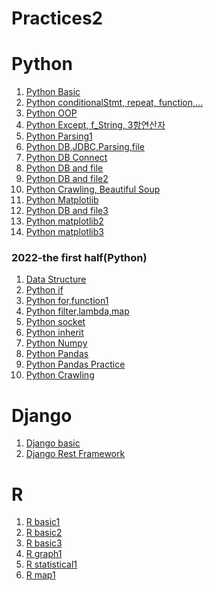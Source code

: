# Practices2

# Python
<ol>
  <li><a href = "https://github.com/SeoulPolarBear/Practices2/tree/main/Python/Nov07_1_Basic">Python Basic</a></li>
  <li><a href = "https://github.com/SeoulPolarBear/Practices2/tree/main/Python/Nov08_1_Basic">Python conditionalStmt, repeat, function,...</a></li>
  <li><a href = "https://github.com/SeoulPolarBear/Practices2/tree/main/Python/Nov09_1_OOP">Python OOP</a></li>
   <li><a href = "https://github.com/SeoulPolarBear/Practices2/tree/main/Python/Nov10_1_Python">Python Except, f_String, 3항연산자</a></li>
   <li><a href = "https://github.com/SeoulPolarBear/Practices2/tree/main/Python/Nov10_2_2_Python">Python Parsing1</a></li>
   <li><a href = "https://github.com/SeoulPolarBear/Practices2/tree/main/Python/Nov11_1_2_Python">Python DB,JDBC,Parsing,file</a></li> 
   <li><a href = "https://github.com/SeoulPolarBear/Practices2/tree/main/Python/Nov14_1_2_Python">Python DB Connect</a></li>
   <li><a href = "https://github.com/SeoulPolarBear/Practices2/tree/main/Python/Nov14_2_2_Python">Python DB and file</a></li>
   <li><a href = "https://github.com/SeoulPolarBear/Practices2/tree/main/Python/Nov15_1_2_Python">Python DB and file2</a></li>
   <li><a href = "https://github.com/SeoulPolarBear/Practices2/tree/main/Python/Nov16_1_2_WebCrawling">Python Crawling, Beautiful Soup</a></li>
   <li><a href = "https://github.com/SeoulPolarBear/Practices2/tree/main/Python/Nov17_1_Matplotlib">Python Matplotlib</a></li>
   <li><a href = "https://github.com/SeoulPolarBear/Practices2/tree/main/Python/Nov18_1_2_Python">Python DB and file3</a></li>
   <li><a href = "https://github.com/SeoulPolarBear/Practices2/tree/main/Python/Nov21_2_Matplotlib">Python matplotlib2</a></li>
   <li><a href = "https://github.com/SeoulPolarBear/Practices2/tree/main/Python/Nov22_1_2_Matplotlib">Python matplotlib3</a></li>
 </ol>
 
 ### 2022-the first half(Python)
<ol>
  <li><a href = "https://github.com/SeoulPolarBear/Practices2/tree/main/Python/2022-the%20first%20half/20220401">Data Structure</a></li>
  <li><a href = "https://github.com/SeoulPolarBear/Practices2/tree/main/Python/2022-the%20first%20half/20220403">Python if</a></li> 
  <li><a href = "https://github.com/SeoulPolarBear/Practices2/tree/main/Python/2022-the%20first%20half/20220404">Python for,function1</a></li>
  <li><a href = "https://github.com/SeoulPolarBear/Practices2/tree/main/Python/2022-the%20first%20half/20220406">Python filter,lambda,map</a></li>
  <li><a href = "https://github.com/SeoulPolarBear/Practices2/tree/main/Python/2022-the%20first%20half/20220408">Python socket</a></li>
  <li><a href = "https://github.com/SeoulPolarBear/Practices2/tree/main/Python/2022-the%20first%20half/20220410">Python inherit</a></li>
  <li><a href = "https://github.com/SeoulPolarBear/Practices2/tree/main/Python/2022-the%20first%20half/20220411">Python Numpy</a></li>
  <li><a href = "https://github.com/SeoulPolarBear/Practices2/tree/main/Python/2022-the%20first%20half/20220413">Python Pandas</a></li>
  <li><a href = "https://github.com/SeoulPolarBear/Practices2/tree/main/Python/2022-the%20first%20half/20220415">Python Pandas Practice</a></li>
  <li><a href = "https://github.com/SeoulPolarBear/Practices2/tree/main/Python/2022-the%20first%20half/20220417">Python Crawling</a></li>
 </ol>
 
 # Django
<ol>
  <li><a href = "https://github.com/SeoulPolarBear/Practices2/tree/main/Django/Nov22_2_MTVPattern">Django basic</a></li>
  <li><a href = "https://github.com/SeoulPolarBear/Practices2/tree/main/Django/Nov23_1_DRF">Django Rest Framework</a></li>
</ol>

 # R
<ol>
  <li><a href = "https://github.com/SeoulPolarBear/Practices2/blob/main/R/Nov24_1_BasicR.R">R basic1</a></li>
  <li><a href = "https://github.com/SeoulPolarBear/Practices2/blob/main/R/Nov24_2_basicR.R">R basic2</a></li>
  <li><a href = "https://github.com/SeoulPolarBear/Practices2/blob/main/R/Nov24_3_basic3.R">R basic3</a></li>
  <li><a href = "https://github.com/SeoulPolarBear/Practices2/blob/main/R/Nov25_1_graph1.R">R graph1</a></li>
  <li><a href = "https://github.com/SeoulPolarBear/Practices2/blob/main/R/Nov25_2_statistical.R">R statistical1</a></li>
  <li><a href = "https://github.com/SeoulPolarBear/Practices2/blob/main/R/Nov25_3_2_map.R">R map1</a></li>
</ol>
 

